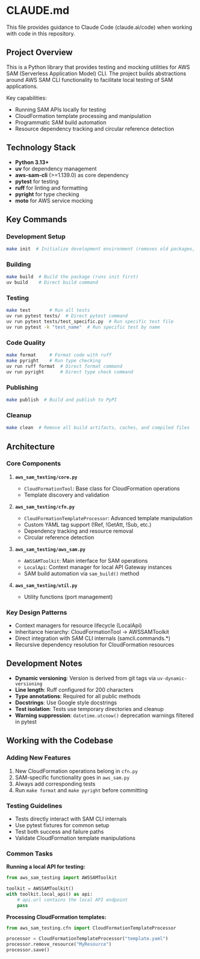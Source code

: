 # CLAUDE.md

This file provides guidance to Claude Code (claude.ai/code) when working with code in this repository.

## Project Overview

This is a Python library that provides testing and mocking utilities for AWS SAM (Serverless Application Model) CLI. The project builds abstractions around AWS SAM CLI functionality to facilitate local testing of SAM applications.

Key capabilities:
- Running SAM APIs locally for testing
- CloudFormation template processing and manipulation
- Programmatic SAM build automation
- Resource dependency tracking and circular reference detection

## Technology Stack

- **Python 3.13+**
- **uv** for dependency management
- **aws-sam-cli** (>=1.139.0) as core dependency
- **pytest** for testing
- **ruff** for linting and formatting
- **pyright** for type checking
- **moto** for AWS service mocking

## Key Commands

### Development Setup
```bash
make init  # Initialize development environment (removes old packages, syncs dependencies)
```

### Building
```bash
make build  # Build the package (runs init first)
uv build    # Direct build command
```

### Testing
```bash
make test       # Run all tests
uv run pytest tests/  # Direct pytest command
uv run pytest tests/test_specific.py  # Run specific test file
uv run pytest -k "test_name"  # Run specific test by name
```

### Code Quality
```bash
make format     # Format code with ruff
make pyright    # Run type checking
uv run ruff format  # Direct format command
uv run pyright      # Direct type check command
```

### Publishing
```bash
make publish  # Build and publish to PyPI
```

### Cleanup
```bash
make clean  # Remove all build artifacts, caches, and compiled files
```

## Architecture

### Core Components

1. **`aws_sam_testing/core.py`**
   - `CloudFormationTool`: Base class for CloudFormation operations
   - Template discovery and validation

2. **`aws_sam_testing/cfn.py`**
   - `CloudFormationTemplateProcessor`: Advanced template manipulation
   - Custom YAML tag support (!Ref, !GetAtt, !Sub, etc.)
   - Dependency tracking and resource removal
   - Circular reference detection

3. **`aws_sam_testing/aws_sam.py`**
   - `AWSSAMToolkit`: Main interface for SAM operations
   - `LocalApi`: Context manager for local API Gateway instances
   - SAM build automation via `sam_build()` method

4. **`aws_sam_testing/util.py`**
   - Utility functions (port management)

### Key Design Patterns

- Context managers for resource lifecycle (LocalApi)
- Inheritance hierarchy: CloudFormationTool → AWSSAMToolkit
- Direct integration with SAM CLI internals (samcli.commands.*)
- Recursive dependency resolution for CloudFormation resources

## Development Notes

- **Dynamic versioning**: Version is derived from git tags via `uv-dynamic-versioning`
- **Line length**: Ruff configured for 200 characters
- **Type annotations**: Required for all public methods
- **Docstrings**: Use Google style docstrings
- **Test isolation**: Tests use temporary directories and cleanup
- **Warning suppression**: `datetime.utcnow()` deprecation warnings filtered in pytest

## Working with the Codebase

### Adding New Features
1. New CloudFormation operations belong in `cfn.py`
2. SAM-specific functionality goes in `aws_sam.py`
3. Always add corresponding tests
4. Run `make format` and `make pyright` before committing

### Testing Guidelines
- Tests directly interact with SAM CLI internals
- Use pytest fixtures for common setup
- Test both success and failure paths
- Validate CloudFormation template manipulations

### Common Tasks

**Running a local API for testing:**
```python
from aws_sam_testing import AWSSAMToolkit

toolkit = AWSSAMToolkit()
with toolkit.local_api() as api:
    # api.url contains the local API endpoint
    pass
```

**Processing CloudFormation templates:**
```python
from aws_sam_testing.cfn import CloudFormationTemplateProcessor

processor = CloudFormationTemplateProcessor("template.yaml")
processor.remove_resource("MyResource")
processor.save()
```